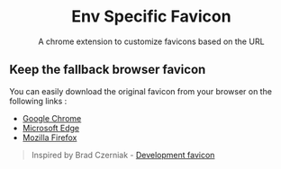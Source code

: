 <h1 align="center">Env Specific Favicon</h1>
<p align="center">A chrome extension to customize favicons based on the URL</p>

## Keep the fallback browser favicon

You can easily download the original favicon from your browser on the following links :

- [Google Chrome](chrome://favicon)
- [Microsoft Edge](edge://favicon)
- [Mozilla Firefox](https://searchfox.org/mozilla-central/source/toolkit/themes/shared/icons/defaultFavicon.svg)

> Inspired by Brad Czerniak - [Development favicon](https://github.com/ao5357/development_favicon)
